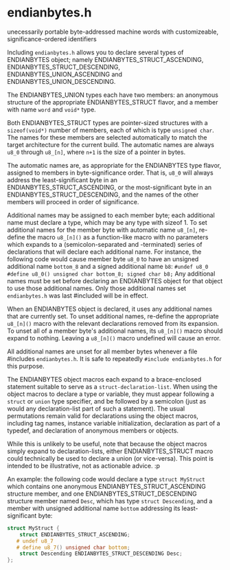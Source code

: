 # endianbytes.h
unecessarily portable byte-addressed machine words with customizeable, significance-ordered identifiers


Including `endianbytes.h` allows you to declare several types of ENDIANBYTES object; namely ENDIANBYTES_STRUCT_ASCENDING, ENDIANBYTES_STRUCT_DESCENDING, ENDIANBYTES_UNION_ASCENDING and ENDIANBYTES_UNION_DESCENDING.

The ENDIANBYTES_UNION types each have two members: an anonymous structure of the appropriate ENDIANBYTES_STRUCT flavor, and a member with name `word` and `void*` type.

Both ENDIANBYTES_STRUCT types are pointer-sized structures with a `sizeof(void*)` number of members, each of which is type `unsigned char`.  The names for these members are selected automatically to match the target architecture for the current build.  The automatic names are always `u8_0` through `u8_[n]`, where `n+1` is the size of a pointer in bytes.

The automatic names are, as appropriate for the ENDIANBYTES type flavor, assigned to members in byte-significance order.  That is, `u8_0` will always address the least-significant byte in an ENDIANBYTES_STRUCT_ASCENDING, or the most-significant byte in an ENDIANBYTES_STRUCT_DESCENDING, and the names of the other members will proceed in order of significance.

Additional names may be assigned to each member byte; each additional name must declare a type, which may be any type with sizeof 1.
To set additional names for the member byte with automatic name  `u8_[n]`, re-define the macro `u8_[n]()` as a function-like macro with no parameters which expands to a (semicolon-separated and -terminated) series of declarations that will declare each additional name.
For instance, the following code would cause member byte `u8_0` to have an unsigned additional name `bottom_8` and a signed additional name `b8`:
`#undef u8_0
 #define u8_0() unsigned char bottom_8; signed char b8;`
Any additional names must be set before declaring an ENDIANBYTES object for that object to use those additional names.  Only those additional names set `endianbytes.h` was last #included will be in effect.

When an ENDIANBYTES object is declared, it uses any additional names that are currently set.  To unset additional names, re-define the appropriate `u8_[n]()` macro with the relevant declarations removed from its expansion.
To unset all of a member byte's additional names, its `u8_[n]()` macro should expand to nothing.  Leaving a `u8_[n]()` macro undefined will cause an error.

All additional names are unset for all member bytes whenever a file #includes `endianbytes.h`.  It is safe to repeatedly `#include endianbytes.h` for this purpose.


The ENDIANBYTES object macros each expand to a brace-enclosed statement suitable to serve as a `struct-declaration-list`.  When using the object macros to declare a type or variable, they must appear following a `struct` or `union` type specifier, and be followed by a semicolon (just as would any declaration-list part of such a statement).  The usual permutations remain valid for declarations using the object macros, including tag names, instance variable initialization, declaration as part of a typedef, and declaration of anonymous members or objects.

While this is unlikely to be useful, note that because the object macros simply expand to declaration-lists, either ENDIANBYTES_STRUCT macro could technically be used to declare a union (or vice-versa).  This point is intended to be illustrative, not as actionable advice. :p


An example: the following code would declare a type `struct MyStruct` which contains one anonymous ENDIANBYTES_STRUCT_ASCENDING structure member, and one ENDIANBYTES_STRUCT_DESCENDING structure member named `Desc`, which has type `struct Descending`, and a member with unsigned additional name `bottom` addressing its least-significant byte:

 ```c
 struct MyStruct {
     struct ENDIANBYTES_STRUCT_ASCENDING;
    # undef u8_7
    # define u8_7() unsigned char bottom;
     struct Descending ENDIANBYTES_STRUCT_DESCENDING Desc;
 };
 ```
